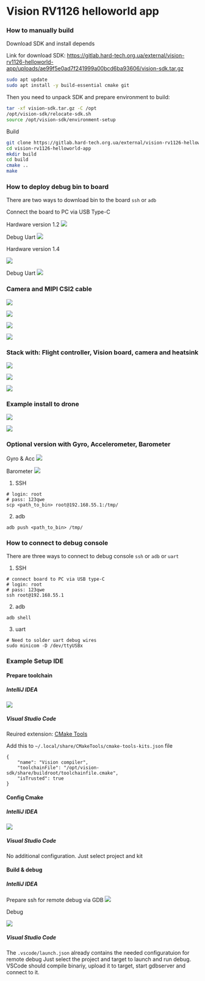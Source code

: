 # Vision RV1126 helloworld app

### How to manually build

Download SDK and install depends  

Link for download SDK:
https://gitlab.hard-tech.org.ua/external/vision-rv1126-helloworld-app/uploads/ae99f5e0ad7f241999a00bcd6ba93606/vision-sdk.tar.gz

```sh
sudo apt update
sudo apt install -y build-essential cmake git
```

Then you need to unpack SDK and prepare environment to build:
```sh
tar -xf vision-sdk.tar.gz -C /opt
/opt/vision-sdk/relocate-sdk.sh
source /opt/vision-sdk/environment-setup
```

Build
```sh
git clone https://gitlab.hard-tech.org.ua/external/vision-rv1126-helloworld-app.git
cd vision-rv1126-helloworld-app
mkdir build
cd build
cmake ..
make
```

### How to deploy debug bin to board

There are two ways to download bin to the board `ssh` or `adb`

Connect the board to PC via USB Type-C

Hardware version 1.2
![](docs/img/IMG_4896.jpg)

Debug Uart
![](docs/img/IMG_4899.jpg)

Hardware version 1.4

![](docs/img/IMG_8166.jpg)

Debug Uart
![](docs/img/IMG_8167.jpg)


### Camera and MIPI CSI2 cable
![](docs/img/IMG_8174.jpg)

![](docs/img/IMG_8173.jpg)

![](docs/img/IMG_8175.jpg)

![](docs/img/IMG_8176.jpg)


### Stack with: Flight controller, Vision board, camera and heatsink
![](docs/img/IMG_7995.jpg)

![](docs/img/IMG_7994.jpg)

![](docs/img/IMG_7993.jpg)


### Example install to drone
![](docs/img/IMG_7659.jpg)

![](docs/img/IMG_8179.png)


### Optional version with Gyro, Accelerometer, Barometer

Gyro & Acc
![](docs/img/IMG_7789.jpg)

Barometer
![](docs/img/IMG_7790.jpg)

1. SSH
```shell
# login: root
# pass: 123qwe
scp <path_to_bin> root@192.168.55.1:/tmp/
```

2. adb
```shell
adb push <path_to_bin> /tmp/
```

### How to connect to debug console
There are three ways to connect to debug console `ssh` or `adb` or `uart`

1. SSH
```shell
# connect board to PC via USB type-C
# login: root
# pass: 123qwe
ssh root@192.168.55.1
```

2. adb
```shell
adb shell
```

3. uart
```shell
# Need to solder uart debug wires 
sudo minicom -D /dev/ttyUSBx
```


### Example Setup IDE

#### Prepare toolchain

##### IntelliJ IDEA
![](docs/img/toolchains.png)

##### Visual Studio Code
Reuired extension: [CMake Tools](https://marketplace.visualstudio.com/items?itemName=ms-vscode.cmake-tools)

Add this to `~/.local/share/CMakeTools/cmake-tools-kits.json` file
```
{
    "name": "Vision compiler",
    "toolchainFile": "/opt/vision-sdk/share/buildroot/toolchainfile.cmake",
    "isTrusted": true
}
```

#### Config Cmake
##### IntelliJ IDEA
![](docs/img/cmake.png)

##### Visual Studio Code
No additional configuration. Just select project and kit

#### Build & debug
##### IntelliJ IDEA
Prepare ssh for remote debug via GDB
![](docs/img/debug.png)

Debug

![](docs/img/debug2.png)

##### Visual Studio Code
The `.vscode/launch.json` already contains the needed configuratuion for remote debug
Just select the project and target to launch and run debug. VSCode should compile binariy, upload it to target, start gdbserver and connect to it.